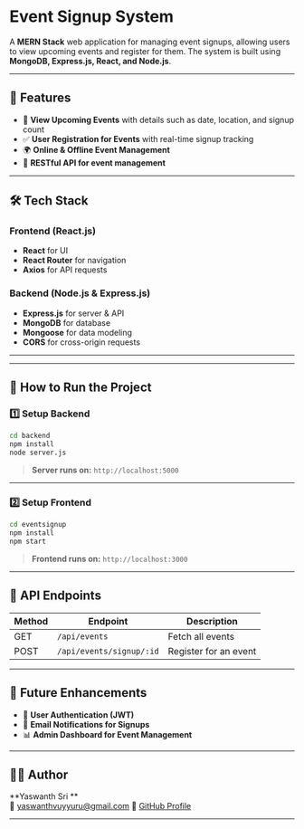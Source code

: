 
# **Event Signup System**
A **MERN Stack** web application for managing event signups, allowing users to view upcoming events and register for them. The system is built using **MongoDB, Express.js, React, and Node.js**.

---

## **📌 Features**
- 📅 **View Upcoming Events** with details such as date, location, and signup count  
- ✅ **User Registration for Events** with real-time signup tracking  
- 🌍 **Online & Offline Event Management**  
- 🔗 **RESTful API for event management**  

---

## **🛠 Tech Stack**
### **Frontend** (React.js)  
- **React** for UI  
- **React Router** for navigation  
- **Axios** for API requests  

### **Backend** (Node.js & Express.js)  
- **Express.js** for server & API  
- **MongoDB** for database  
- **Mongoose** for data modeling  
- **CORS** for cross-origin requests  

---



---

## **🚀 How to Run the Project**

### **1️⃣ Setup Backend**
```sh
cd backend
npm install
node server.js
```
> **Server runs on:** `http://localhost:5000`

---

### **2️⃣ Setup Frontend**
```sh
cd eventsignup
npm install
npm start
```
> **Frontend runs on:** `http://localhost:3000`

---

## **📡 API Endpoints**
| Method | Endpoint            | Description            |
|--------|---------------------|------------------------|
| GET    | `/api/events`       | Fetch all events      |
| POST   | `/api/events/signup/:id` | Register for an event |

---

## **📌 Future Enhancements**
- 👤 **User Authentication (JWT)**
- 📧 **Email Notifications for Signups**
- 📊 **Admin Dashboard for Event Management**

---

## **👨‍💻 Author**
**Yaswanth Sri **  
📧 yaswanthvuyyuru@gmail.com 
🔗 [GitHub Profile]([https://github.com/yourprofile](https://github.com/yashh-17))  

---
  
